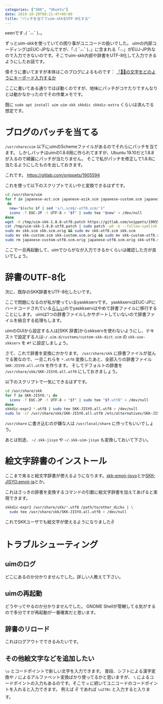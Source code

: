 ```yaml
---
categories: ["SKK", "Ubuntu"]
date: 2019-10-20T00:21:47+09:00
title: "パッチを当ててuim-skkをUTF-8化する"
---
```

κeenです⸜( ¯⌓¯ )⸝。

ずっとuim-skkを使っていての困り事がユニコードの扱いでした。
uimの内部コーディングはEUC-JPなんですが、「⸜( ¯⌓¯ )⸝」に含まれる「⌓」がEUJ-JP外なので入力できないのです。そこでuim-skk内部や辞書をUTF-8化して入力できるようにしたお話です。

<!--more-->

偉そうに書いてますが本体はこのブログによるものです： [「𠁣」の文字をどのようにキーボード入力するか](http://harakire.tripod.com/junkies/non-bmp-keyb.html)

ここに書いてある通りでほぼ動くのですが、地味にパッチがコケたりですんなりとは動かなかったのでその作業メモです。

既に `sudo apt install uim uim-skk skkdic skkdic-extra` くらいは済んでる想定です。

# ブログのパッチを当てる

`/usr/share/uim` 以下にuimのSchemeファイルがあるのでそれらにパッチを当てます。
しかしパッチはuimの1.8.6用に作られてますが、Ubuntu 19.10だと1.8.8が入るので綺麗にパッチが当たりません。
そこで私がパッチを修正して1.8.8に当たるようにしたものを出しておきます。

これです。 https://gitlab.com/snippets/1905594

これを使って以下のスクリプトでえいやと変換できるはずです。

```sh
cd /usr/share/uim
for f in japanese-act.scm japanese-azik.scm japanese-custom.scm japanese-kana.scm japanese-kzik.scm japanese.scm skk.scm skk-custom.scm
 do
  new="$(echo $f | sed 's/\.scm$/-utf8.scm/')"
  iconv -f EUC-JP -t UTF-8 < "$f" | sudo tee "$new" > /dev/null
done
wget -O /tmp/uim-skk-1.8.8-utf8.patch https://gitlab.com/snippets/1905594/raw
cat /tmp/uim-skk-1.8.8-utf8.patch | sudo patch -p0 -b --follow-symlink
sudo mv skk.scm skk.scm.orig && sudo mv skk-utf8.scm skk.scm
sudo mv skk-custom.scm skk-custom.scm.orig && sudo mv skk-custom-utf8.scm skk-custom.scm
sudo rm japanese-custom-utf8.scm.orig japanese-utf8.scm.orig skk-utf8.scm.orig
```

ここで一旦再起動して、uimでひらがなが入力できるかくらいは確認した方が良いでしょう。

# 辞書のUTF-8化

次に、既存のSKK辞書をUTF-8化したいです。

ここで問題になるのが私が使っているyaskkservです。
yaskkservはEUC-JPにハードコードされている[らしい](https://github.com/wachikun/yaskkserv/issues/2)のでyaskkservはやめて辞書ファイルに移行することにします。
uimは1つの辞書ファイルしかサポートしていないので辞書ファイルを結合する処理もします。

uimのGUIから設定する人は[SKK 辞書]からskkservを使わないようにし、テキストで設定する人は`~/.uim.d/customs/custom-skk-dict.scm` の `skk-use-skkserv` を `#f` に設定しましょう。

さて、これで辞書を変換にかかります。
`/usr/share/skk` に辞書ファイルが並んでる筈なので、一旦これらを `*.utf8` 変換したあと、全部入りの辞書ファイル `SKK-JISYO.all.utf8` を作ります。
そしてデフォルトの辞書を `/usr/share/skk/SKK-JISYO.all.utf8` にしておきましょう。

以下のスクリプトで一気にできるはずです。

```sh
cd /usr/share/skk
for f in SKK-JISYO.*; do
  iconv -f EUC-JP -t UTF-8 < "$f" | sudo tee "$f.utf8" > /dev/null
done
skkdic-expr2 *.utf8 | sudo tee SKK-JISYO.all.utf8 > /dev/null
sudo ln -sf /usr/share/skk/SKK-JISYO.all.utf8 /etc/alternatives/SKK-JISYO
```

`/usr/share` に書き込むのが嫌な人は `/usr/local/share` に作ってもいいでしょう。

あとは別途、 `~/.skk-jisyo` や `~/.skk-uim-jisyo` も変換しておいて下さい。

# 絵文字辞書のインストール

ここまで来ると絵文字辞書が使えるようになります。[skk-emoji-jisyo](https://github.com/uasi/skk-emoji-jisyo)とか[SKK-JISYO.emoji-ja](https://github.com/ymrl/SKK-JISYO.emoji-ja)とか。

これはさっきの辞書を変換するコマンドの引数に絵文字辞書を加えてあげると実現できます。

```sh
skkdic-expr2 /usr/share/skk/*.utf8 /path/to/other_dicks | \
  sudo tee /usr/share/skk/SKK-JISYO.all.utf8 > /dev/null
```

これでSKKユーザでも絵文字が使えるようになりました✌

# トラブルシューティング
## uimのログ

どこにあるのか分かりませんでした。詳しい人教えて下さい。

## uimの再起動

どうやってやるのか分かりませんでした。
GNOME Shellが管轄してる気がするので多分ですが再起動が一番確実だと思います。

## 辞書のリロード

これはログアウトでできるみたいです。

## その他絵文字などを追加したい

`\u` とコードポイントで新しい文字を入力できます。
普段、シフトによる漢字変換や `/` によるアルファベット変換ばかり使ってるかと思いますが、 `\` によるコードポイントの入力もあるのです。そこで `u` に続いてユニコードのコードポイントを入れると入力できます。
例えば ✌ であれば `\u270c` と入力すると入ります。

